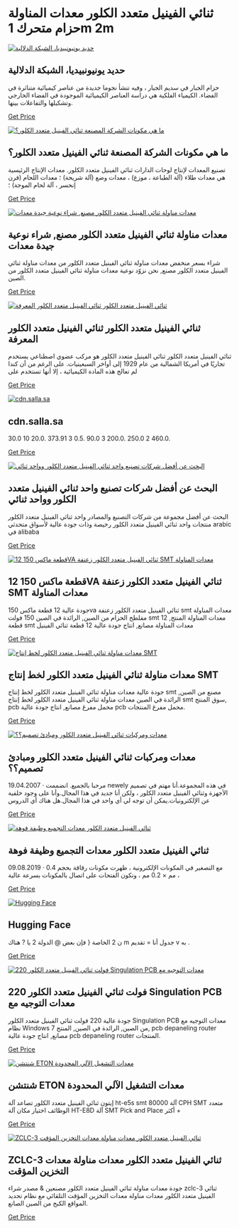 # ثنائي الفينيل متعدد الكلور معدات المناولة حزام متحرك 1m 2m
<a href="https://mnn.zoosnet.net/LR/Chatpre.aspx?id=MNN94995150&p=https://vbl.co.za/" target="_blank">![حديد يونيونبيديا، الشبكة الدلالية](https://raw.githubusercontent.com/gcmcrusher/imgs/main/369.jpg)</a>
## حديد يونيونبيديا، الشبكة الدلالية
حزام الجبار في سديم الجبار ، وفيه تنشأ نجوما جديدة من عناصر كيميائية متناثرة في الفضاء. الكيمياء الفلكية هي دراسة العناصر الكيميائية الموجودة في الفضاء الخارجي وتشكيلها والتفاعلات بينها.
<a href="https://mnn.zoosnet.net/LR/Chatpre.aspx?id=MNN94995150&p=https://vbl.co.za/" target="_blank">Get Price</a>
<a href="https://mnn.zoosnet.net/LR/Chatpre.aspx?id=MNN94995150&p=https://vbl.co.za/" target="_blank">![ما هي مكونات الشركة المصنعة ثنائي الفينيل متعدد الكلور؟](https://raw.githubusercontent.com/gcmcrusher/imgs/main/696.jpg)</a>
## ما هي مكونات الشركة المصنعة ثنائي الفينيل متعدد الكلور؟
تصنيع المعدات لإنتاج لوحات الدارات ثنائي الفينيل متعدد الكلور. معدات الإنتاج الرئيسية هي معدات طلاء (آلة الطباعة ، موزع) ، معدات وضع (آلة شريحة) ؛ معدات اللحام (فرن إنحسر ، آلة لحام الموجة) ؛
<a href="https://mnn.zoosnet.net/LR/Chatpre.aspx?id=MNN94995150&p=https://vbl.co.za/" target="_blank">Get Price</a>
<a href="https://mnn.zoosnet.net/LR/Chatpre.aspx?id=MNN94995150&p=https://vbl.co.za/" target="_blank">![معدات مناولة ثنائي الفينيل متعدد الكلور مصنع, شراء نوعية جيدة معدات ](https://raw.githubusercontent.com/gcmcrusher/imgs/main/159.jpg)</a>
## معدات مناولة ثنائي الفينيل متعدد الكلور مصنع, شراء نوعية جيدة معدات 
شراء بسعر منخفض معدات مناولة ثنائي الفينيل متعدد الكلور من معدات مناولة ثنائي الفينيل متعدد الكلور مصنع, نحن نزوّد نوعية معدات مناولة ثنائي الفينيل متعدد الكلور من الصين.
<a href="https://mnn.zoosnet.net/LR/Chatpre.aspx?id=MNN94995150&p=https://vbl.co.za/" target="_blank">Get Price</a>
<a href="https://mnn.zoosnet.net/LR/Chatpre.aspx?id=MNN94995150&p=https://vbl.co.za/" target="_blank">![ثنائي الفينيل متعدد الكلور ثنائي الفينيل متعدد الكلور المعرفة ](https://raw.githubusercontent.com/gcmcrusher/imgs/main/32.jpg)</a>
## ثنائي الفينيل متعدد الكلور ثنائي الفينيل متعدد الكلور المعرفة 
ثنائي الفينيل متعدد الكلور ثنائي الفينيل متعدد الكلور هو مركب عضوي اصطناعي يستخدم تجاريًا في أمريكا الشمالية من عام 1929 إلى أواخر السبعينيات. على الرغم من أن كندا لم تعالج هذه المادة الكيميائية ، إلا أنها تستخدم على 
<a href="https://mnn.zoosnet.net/LR/Chatpre.aspx?id=MNN94995150&p=https://vbl.co.za/" target="_blank">Get Price</a>
<a href="https://mnn.zoosnet.net/LR/Chatpre.aspx?id=MNN94995150&p=https://vbl.co.za/" target="_blank">![cdn.salla.sa](https://raw.githubusercontent.com/gcmcrusher/imgs/main/674.jpg)</a>
## cdn.salla.sa
 30.0 10 20.0. 373.91 3 0.5. 90.0 3 200.0. 250.0 2 460.0. 
<a href="https://mnn.zoosnet.net/LR/Chatpre.aspx?id=MNN94995150&p=https://vbl.co.za/" target="_blank">Get Price</a>
<a href="https://mnn.zoosnet.net/LR/Chatpre.aspx?id=MNN94995150&p=https://vbl.co.za/" target="_blank">![البحث عن أفضل شركات تصنيع واحد ثنائي الفينيل متعدد الكلور وواحد ثنائي ](https://raw.githubusercontent.com/gcmcrusher/imgs/main/562.jpg)</a>
## البحث عن أفضل شركات تصنيع واحد ثنائي الفينيل متعدد الكلور وواحد ثنائي 
البحث عن أفضل مجموعة من شركات التصنيع والمصادر واحد ثنائي الفينيل متعدد الكلور منتجات واحد ثنائي الفينيل متعدد الكلور رخيصة وذات جودة عالية لأسواق متحدثي arabic في alibaba
<a href="https://mnn.zoosnet.net/LR/Chatpre.aspx?id=MNN94995150&p=https://vbl.co.za/" target="_blank">Get Price</a>
<a href="https://mnn.zoosnet.net/LR/Chatpre.aspx?id=MNN94995150&p=https://vbl.co.za/" target="_blank">![12 قطعة ماكس 150VA ثنائي الفينيل متعدد الكلور زعنفة SMT معدات المناولة ](https://raw.githubusercontent.com/gcmcrusher/imgs/main/185.jpg)</a>
## 12 قطعة ماكس 150VA ثنائي الفينيل متعدد الكلور زعنفة SMT معدات المناولة 
جودة عالية 12 قطعة ماكس 150va ثنائي الفينيل متعدد الكلور زعنفة smt معدات المناولة مفلطح الحزام من الصين, الرائدة في الصين 150 فولت smt معدات المناولة المنتج, 12 قطعة smt معدات المناولة مصانع, انتاج جودة عالية 12 قطعة ثنائي الفينيل 
<a href="https://mnn.zoosnet.net/LR/Chatpre.aspx?id=MNN94995150&p=https://vbl.co.za/" target="_blank">Get Price</a>
<a href="https://mnn.zoosnet.net/LR/Chatpre.aspx?id=MNN94995150&p=https://vbl.co.za/" target="_blank">![معدات مناولة ثنائي الفينيل متعدد الكلور لخط إنتاج SMT](https://raw.githubusercontent.com/gcmcrusher/imgs/main/304.jpg)</a>
## معدات مناولة ثنائي الفينيل متعدد الكلور لخط إنتاج SMT
جودة عالية معدات مناولة ثنائي الفينيل متعدد الكلور لخط إنتاج smt مصنع من الصين, الرائدة في الصين معدات مناولة ثنائي الفينيل متعدد الكلور لخط إنتاج smt سوق المنتج, pcb محمل مفرغ مصانع, انتاج جودة عالية pcb محمل مفرغ المنتجات.
<a href="https://mnn.zoosnet.net/LR/Chatpre.aspx?id=MNN94995150&p=https://vbl.co.za/" target="_blank">Get Price</a>
<a href="https://mnn.zoosnet.net/LR/Chatpre.aspx?id=MNN94995150&p=https://vbl.co.za/" target="_blank">![معدات ومركبات ثنائي الفينيل متعدد الكلور ومبادئ تصميم؟؟](https://raw.githubusercontent.com/gcmcrusher/imgs/main/555.jpg)</a>
## معدات ومركبات ثنائي الفينيل متعدد الكلور ومبادئ تصميم؟؟
19.04.2007 · مرحبا بالجميع. انضممت newely في هذه المجموعة.أنا مهتم في تصميم الأجهزة وثنائي الفينيل متعدد الكلور ، ولكن أنا جديد في هذا المجال.وأنا على وجود خلفية عن الإلكترونيات.يمكن أن توجه لي أي واحد في هذا المجال.هل هناك أي الدروس 
<a href="https://mnn.zoosnet.net/LR/Chatpre.aspx?id=MNN94995150&p=https://vbl.co.za/" target="_blank">Get Price</a>
<a href="https://mnn.zoosnet.net/LR/Chatpre.aspx?id=MNN94995150&p=https://vbl.co.za/" target="_blank">![ثنائي الفينيل متعدد الكلور معدات التجميع وظيفة فوهة](https://raw.githubusercontent.com/gcmcrusher/imgs/main/84.jpg)</a>
## ثنائي الفينيل متعدد الكلور معدات التجميع وظيفة فوهة
09.08.2019 · مع التصغير في المكونات الإلكترونية ، ظهرت مكونات رقاقة بحجم 0.4 مم × 0.2 مم ، وتكون الفتحات على اتصال بالمكونات بسرعة عالية ،
<a href="https://mnn.zoosnet.net/LR/Chatpre.aspx?id=MNN94995150&p=https://vbl.co.za/" target="_blank">Get Price</a>
<a href="https://mnn.zoosnet.net/LR/Chatpre.aspx?id=MNN94995150&p=https://vbl.co.za/" target="_blank">![Hugging Face](https://raw.githubusercontent.com/gcmcrusher/imgs/main/271.jpg)</a>
## Hugging Face
ن 2 الخاصة { فإن بعض @ الدولة 2 يا ? هناك m جدول أنا = تقديم v به .
<a href="https://mnn.zoosnet.net/LR/Chatpre.aspx?id=MNN94995150&p=https://vbl.co.za/" target="_blank">Get Price</a>
<a href="https://mnn.zoosnet.net/LR/Chatpre.aspx?id=MNN94995150&p=https://vbl.co.za/" target="_blank">![220 فولت ثنائي الفينيل متعدد الكلور Singulation PCB معدات التوجيه مع ](https://raw.githubusercontent.com/gcmcrusher/imgs/main/692.jpg)</a>
## 220 فولت ثنائي الفينيل متعدد الكلور Singulation PCB معدات التوجيه مع 
جودة عالية 220 فولت ثنائي الفينيل متعدد الكلور Singulation PCB معدات التوجيه مع نظام Windows 7 من الصين, الرائدة في الصين, المنتج, pcb depaneling router مصانع, انتاج جودة عالية pcb depaneling router المنتجات.
<a href="https://mnn.zoosnet.net/LR/Chatpre.aspx?id=MNN94995150&p=https://vbl.co.za/" target="_blank">Get Price</a>
<a href="https://mnn.zoosnet.net/LR/Chatpre.aspx?id=MNN94995150&p=https://vbl.co.za/" target="_blank">![شنتشن ETON معدات التشغيل الآلي المحدودة](https://raw.githubusercontent.com/gcmcrusher/imgs/main/631.jpg)</a>
## شنتشن ETON معدات التشغيل الآلي المحدودة
إيتون ثنائي الفينيل متعدد الكلور تصاعد آلة ht-e5s smt آلة 80000 CPH SMT متعدد الوظائف اختيار مكان آلة HT-E8D آلة SMT Pick and Place أكثر +
<a href="https://mnn.zoosnet.net/LR/Chatpre.aspx?id=MNN94995150&p=https://vbl.co.za/" target="_blank">Get Price</a>
<a href="https://mnn.zoosnet.net/LR/Chatpre.aspx?id=MNN94995150&p=https://vbl.co.za/" target="_blank">![ZCLC-3 ثنائي الفينيل متعدد الكلور معدات مناولة معدات التخزين المؤقت ](https://raw.githubusercontent.com/gcmcrusher/imgs/main/642.jpg)</a>
## ZCLC-3 ثنائي الفينيل متعدد الكلور معدات مناولة معدات التخزين المؤقت 
جودة معدات مناولة ثنائي الفينيل متعدد الكلور مصنعين & مصدر شراء zclc-3 ثنائي الفينيل متعدد الكلور معدات مناولة معدات التخزين المؤقت التلقائي مع نظام تحديد المواقع الكبح من الصين الصانع.
<a href="https://mnn.zoosnet.net/LR/Chatpre.aspx?id=MNN94995150&p=https://vbl.co.za/" target="_blank">Get Price</a>
